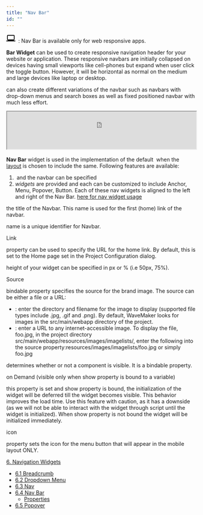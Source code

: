 ```yaml
---
title: "Nav Bar"
id: ""
---
```


![](../assets/laptop.png)  : Nav Bar is available only for web responsive apps.

**Bar Widget** can be used to create responsive navigation header for your website or application. These responsive navbars are initially collapsed on devices having small viewports like cell-phones but expand when user click the toggle button. However, it will be horizontal as normal on the medium and large devices like laptop or desktop.

can also create different variations of the navbar such as navbars with drop-down menus and search boxes as well as fixed positioned navbar with much less effort.

<iframe width="100%" height="100" style="background-color: snow;" allowtransparency="true" src="https://apps.wavemakeronline.com/documentation_snippets/#/Navbar"></iframe>

**Nav Bar** widget is used in the implementation of the default  when the [layout](/learn/app-development/ui-design/page-concepts/page-layouts/) is chosen to include the same. Following features are available:

1.  and  the navbar can be specified
2. _widgets_ are provided and each can be customized to include Anchor, Menu, Popover, Button. Each of these nav widgets is aligned to the left and right of the Nav Bar. [here for nav widget usage](/learn/app-development/widgets/navigation/nav/)

the title of the Navbar. This name is used for the first (home) link of the navbar.

name is a unique identifier for Navbar.

Link

property can be used to specify the URL for the home link. By default, this is set to the Home page set in the Project Configuration dialog.

height of your widget can be specified in px or % (i.e 50px, 75%).

Source

bindable property specifies the source for the brand image. The source can be either a file or a URL:

- : enter the directory and filename for the image to display (supported file types include .jpg, .gif and .png). By default, WaveMaker looks for images in the src/main/webapp directory of the project.
- : enter a URL to any internet-accessible image. To display the file, foo.jpg, in the project directory src/main/webapp/resources/images/imagelists/, enter the following into the source property:resources/images/imagelists/foo.jpg or simply foo.jpg

determines whether or not a component is visible. It is a bindable property.

on Demand (visible only when show property is bound to a variable)

this property is set and show property is bound, the initialization of the widget will be deferred till the widget becomes visible. This behavior improves the load time. Use this feature with caution, as it has a downside (as we will not be able to interact with the widget through script until the widget is initialized). When show property is not bound the widget will be initialized immediately.

icon

property sets the icon for the menu button that will appear in the mobile layout ONLY.

[6\. Navigation Widgets](/learn/app-development/widgets/widget-library/#nav-widgets)

- [6.1 Breadcrumb](/learn/app-development/widgets/navigation/breadcrumb/)
- [6.2 Dropdown Menu](/learn/app-development/widgets/navigation/dropdown-menu/)
- [6.3 Nav](/learn/app-development/widgets/navigation/nav/)
- [6.4 Nav Bar](/learn/app-development/widgets/navigation/nav-bar/)
    - [Properties](#properties)
- [6.5 Popover](/learn/app-development/widgets/navigation/popover/)
